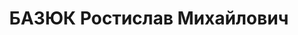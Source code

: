 ---
title: БАЗЮК Ростислав Михайлович
description: 'Род. в 1910, Каменец-Подольская обл., украинец, обр.: незаконченное
  высшее, б/п. Всесоюзная контора "Главнефть", руководитель лаборатории

  Арестован 27.11.1936. Обв. по ст. 58-6, 58-8, 58-11. Приговор: ВМН. Расстрелян 25.12.1937.

  Реабилитирован 11.1959'
---